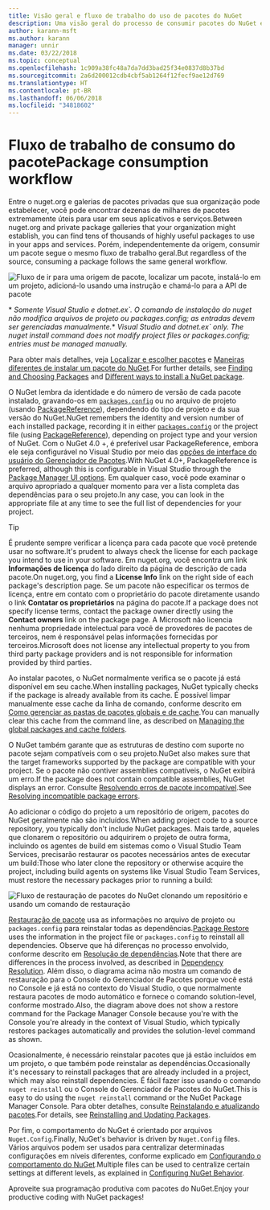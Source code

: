 ```yaml
---
title: Visão geral e fluxo de trabalho do uso de pacotes do NuGet
description: Uma visão geral do processo de consumir pacotes do NuGet em um projeto, com links para outras partes específicas do processo.
author: karann-msft
ms.author: karann
manager: unnir
ms.date: 03/22/2018
ms.topic: conceptual
ms.openlocfilehash: 1c909a38fc48a7da7dd3bad25f34e0837d8b37bd
ms.sourcegitcommit: 2a6d200012cdb4cbf5ab1264f12fecf9ae12d769
ms.translationtype: HT
ms.contentlocale: pt-BR
ms.lasthandoff: 06/06/2018
ms.locfileid: "34818602"
---
```

# <a name="package-consumption-workflow"></a><span data-ttu-id="8caca-103">Fluxo de trabalho de consumo do pacote</span><span class="sxs-lookup"><span data-stu-id="8caca-103">Package consumption workflow</span></span>

<span data-ttu-id="8caca-104">Entre o nuget.org e galerias de pacotes privadas que sua organização pode estabelecer, você pode encontrar dezenas de milhares de pacotes extremamente úteis para usar em seus aplicativos e serviços.</span><span class="sxs-lookup"><span data-stu-id="8caca-104">Between nuget.org and private package galleries that your organization might establish, you can find tens of thousands of highly useful packages to use in your apps and services.</span></span> <span data-ttu-id="8caca-105">Porém, independentemente da origem, consumir um pacote segue o mesmo fluxo de trabalho geral.</span><span class="sxs-lookup"><span data-stu-id="8caca-105">But regardless of the source, consuming a package follows the same general workflow.</span></span>

![Fluxo de ir para uma origem de pacote, localizar um pacote, instalá-lo em um projeto, adicioná-lo usando uma instrução e chamá-lo para a API de pacote](media/Overview-01-GeneralFlow.png)

<span data-ttu-id="8caca-107">\* _Somente Visual Studio e dotnet.ex\`. O comando de instalação do nuget não modifica arquivos de projeto ou packages.config; as entradas devem ser gerenciadas manualmente._</span><span class="sxs-lookup"><span data-stu-id="8caca-107">\* _Visual Studio and dotnet.ex\` only. The nuget install command does not modify project files or packages.config; entries must be managed manually._</span></span>

<span data-ttu-id="8caca-108">Para obter mais detalhes, veja [Localizar e escolher pacotes](../consume-packages/finding-and-choosing-packages.md) e [Maneiras diferentes de instalar um pacote do NuGet](ways-to-install-a-package.md).</span><span class="sxs-lookup"><span data-stu-id="8caca-108">For further details, see [Finding and Choosing Packages](../consume-packages/finding-and-choosing-packages.md) and [Different ways to install a NuGet package](ways-to-install-a-package.md).</span></span>

<span data-ttu-id="8caca-109">O NuGet lembra da identidade e do número de versão de cada pacote instalado, gravando-os em [`packages.config`](../reference/packages-config.md) ou no arquivo de projeto (usando [PackageReference](../consume-packages/package-references-in-project-files.md)), dependendo do tipo de projeto e da sua versão do NuGet.</span><span class="sxs-lookup"><span data-stu-id="8caca-109">NuGet remembers the identity and version number of each installed package, recording it in either [`packages.config`](../reference/packages-config.md) or the project file (using [PackageReference](../consume-packages/package-references-in-project-files.md)), depending on project type and your version of NuGet.</span></span> <span data-ttu-id="8caca-110">Com o NuGet 4.0 +, é preferível usar PackageReference, embora ele seja configurável no Visual Studio por meio das [opções de interface do usuário do Gerenciador de Pacotes](../tools/package-manager-ui.md).</span><span class="sxs-lookup"><span data-stu-id="8caca-110">With NuGet 4.0+, PackageReference is preferred, although this is configurable in Visual Studio through the [Package Manager UI options](../tools/package-manager-ui.md).</span></span> <span data-ttu-id="8caca-111">Em qualquer caso, você pode examinar o arquivo apropriado a qualquer momento para ver a lista completa das dependências para o seu projeto.</span><span class="sxs-lookup"><span data-stu-id="8caca-111">In any case, you can look in the appropriate file at any time to see the full list of dependencies for your project.</span></span>

> [!Tip]
> <span data-ttu-id="8caca-112">É prudente sempre verificar a licença para cada pacote que você pretende usar no software.</span><span class="sxs-lookup"><span data-stu-id="8caca-112">It's prudent to always check the license for each package you intend to use in your software.</span></span> <span data-ttu-id="8caca-113">Em nuget.org, você encontra um link **Informações de licença** do lado direito da página de descrição de cada pacote.</span><span class="sxs-lookup"><span data-stu-id="8caca-113">On nuget.org, you find a **License Info** link on the right side of each package's description page.</span></span> <span data-ttu-id="8caca-114">Se um pacote não especificar os termos de licença, entre em contato com o proprietário do pacote diretamente usando o link **Contatar os proprietários** na página do pacote.</span><span class="sxs-lookup"><span data-stu-id="8caca-114">If a package does not specify license terms, contact the package owner directly using the **Contact owners** link on the package page.</span></span> <span data-ttu-id="8caca-115">A Microsoft não licencia nenhuma propriedade intelectual para você de provedores de pacotes de terceiros, nem é responsável pelas informações fornecidas por terceiros.</span><span class="sxs-lookup"><span data-stu-id="8caca-115">Microsoft does not license any intellectual property to you from third party package providers and is not responsible for information provided by third parties.</span></span>

<span data-ttu-id="8caca-116">Ao instalar pacotes, o NuGet normalmente verifica se o pacote já está disponível em seu cache.</span><span class="sxs-lookup"><span data-stu-id="8caca-116">When installing packages, NuGet typically checks if the package is already available from its cache.</span></span> <span data-ttu-id="8caca-117">É possível limpar manualmente esse cache da linha de comando, conforme descrito em [Como gerenciar as pastas de pacotes globais e de cache](../consume-packages/managing-the-global-packages-and-cache-folders.md).</span><span class="sxs-lookup"><span data-stu-id="8caca-117">You can manually clear this cache from the command line, as described on [Managing the global packages and cache folders](../consume-packages/managing-the-global-packages-and-cache-folders.md).</span></span>

<span data-ttu-id="8caca-118">O NuGet também garante que as estruturas de destino com suporte no pacote sejam compatíveis com o seu projeto.</span><span class="sxs-lookup"><span data-stu-id="8caca-118">NuGet also makes sure that the target frameworks supported by the package are compatible with your project.</span></span> <span data-ttu-id="8caca-119">Se o pacote não contiver assemblies compatíveis, o NuGet exibirá um erro.</span><span class="sxs-lookup"><span data-stu-id="8caca-119">If the package does not contain compatible assemblies, NuGet displays an error.</span></span> <span data-ttu-id="8caca-120">Consulte [Resolvendo erros de pacote incompatível](dependency-resolution.md#resolving-incompatible-package-errors).</span><span class="sxs-lookup"><span data-stu-id="8caca-120">See [Resolving incompatible package errors](dependency-resolution.md#resolving-incompatible-package-errors).</span></span>

<span data-ttu-id="8caca-121">Ao adicionar o código do projeto a um repositório de origem, pacotes do NuGet geralmente não são incluídos.</span><span class="sxs-lookup"><span data-stu-id="8caca-121">When adding project code to a source repository, you typically don't include NuGet packages.</span></span> <span data-ttu-id="8caca-122">Mais tarde, aqueles que clonarem o repositório ou adquirirem o projeto de outra forma, incluindo os agentes de build em sistemas como o Visual Studio Team Services, precisarão restaurar os pacotes necessários antes de executar um build:</span><span class="sxs-lookup"><span data-stu-id="8caca-122">Those who later clone the repository or otherwise acquire the project, including build agents on systems like Visual Studio Team Services, must restore the necessary packages prior to running a build:</span></span>

![Fluxo de restauração de pacotes do NuGet clonando um repositório e usando um comando de restauração](media/Overview-02-RestoreFlow.png)

<span data-ttu-id="8caca-124">[Restauração de pacote](../consume-packages/package-restore.md) usa as informações no arquivo de projeto ou `packages.config` para reinstalar todas as dependências.</span><span class="sxs-lookup"><span data-stu-id="8caca-124">[Package Restore](../consume-packages/package-restore.md) uses the information in the project file or `packages.config` to reinstall all dependencies.</span></span> <span data-ttu-id="8caca-125">Observe que há diferenças no processo envolvido, conforme descrito em [Resolução de dependências](../consume-packages/dependency-resolution.md).</span><span class="sxs-lookup"><span data-stu-id="8caca-125">Note that there are differences in the process involved, as described in [Dependency Resolution](../consume-packages/dependency-resolution.md).</span></span> <span data-ttu-id="8caca-126">Além disso, o diagrama acima não mostra um comando de restauração para o Console do Gerenciador de Pacotes porque você está no Console e já está no contexto do Visual Studio, o que normalmente restaura pacotes de modo automático e fornece o comando solution-level, conforme mostrado.</span><span class="sxs-lookup"><span data-stu-id="8caca-126">Also, the diagram above does not show a restore command for the Package Manager Console because you're with the Console you're already in the context of Visual Studio, which typically restores packages automatically and provides the solution-level command as shown.</span></span>

<span data-ttu-id="8caca-127">Ocasionalmente, é necessário reinstalar pacotes que já estão incluídos em um projeto, o que também pode reinstalar as dependências.</span><span class="sxs-lookup"><span data-stu-id="8caca-127">Occasionally it's necessary to reinstall packages that are already included in a project, which may also reinstall dependencies.</span></span> <span data-ttu-id="8caca-128">É fácil fazer isso usando o comando `nuget reinstall` ou o Console do Gerenciador de Pacotes do NuGet.</span><span class="sxs-lookup"><span data-stu-id="8caca-128">This is easy to do using the `nuget reinstall` command or the NuGet Package Manager Console.</span></span> <span data-ttu-id="8caca-129">Para obter detalhes, consulte [Reinstalando e atualizando pacotes](../consume-packages/reinstalling-and-updating-packages.md).</span><span class="sxs-lookup"><span data-stu-id="8caca-129">For details, see [Reinstalling and Updating Packages](../consume-packages/reinstalling-and-updating-packages.md).</span></span>

<span data-ttu-id="8caca-130">Por fim, o comportamento do NuGet é orientado por arquivos `Nuget.Config`.</span><span class="sxs-lookup"><span data-stu-id="8caca-130">Finally, NuGet's behavior is driven by `Nuget.Config` files.</span></span> <span data-ttu-id="8caca-131">Vários arquivos podem ser usados para centralizar determinadas configurações em níveis diferentes, conforme explicado em [Configurando o comportamento do NuGet](../consume-packages/configuring-nuget-behavior.md).</span><span class="sxs-lookup"><span data-stu-id="8caca-131">Multiple files can be used to centralize certain settings at different levels, as explained in [Configuring NuGet Behavior](../consume-packages/configuring-nuget-behavior.md).</span></span>

<span data-ttu-id="8caca-132">Aproveite sua programação produtiva com pacotes do NuGet.</span><span class="sxs-lookup"><span data-stu-id="8caca-132">Enjoy your productive coding with NuGet packages!</span></span>
